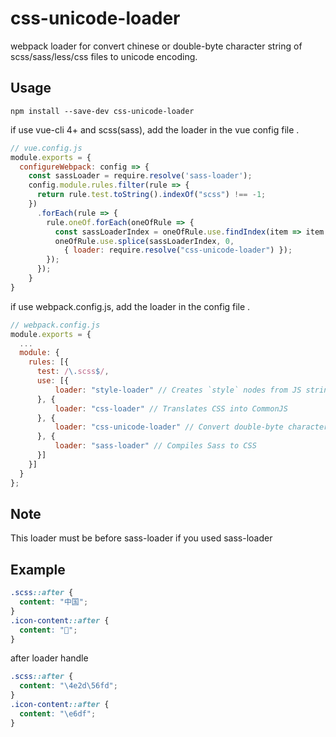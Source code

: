 # css-unicode-loader

webpack loader for convert chinese or double-byte character string of scss/sass/less/css files to unicode encoding.

## Usage

```
npm install --save-dev css-unicode-loader
```

if use vue-cli 4+  and  scss(sass),  add the loader in the vue config file .

```js
// vue.config.js
module.exports = {
  configureWebpack: config => {
    const sassLoader = require.resolve('sass-loader');
    config.module.rules.filter(rule => {
      return rule.test.toString().indexOf("scss") !== -1;
    })
      .forEach(rule => {
        rule.oneOf.forEach(oneOfRule => {
          const sassLoaderIndex = oneOfRule.use.findIndex(item => item.loader === sassLoader);
          oneOfRule.use.splice(sassLoaderIndex, 0,
          	{ loader: require.resolve("css-unicode-loader") });
        });
      });
    }
}
```

if use webpack.config.js,  add the loader in the config file .

```js
// webpack.config.js
module.exports = {
  ...
  module: {
    rules: [{
      test: /\.scss$/,
      use: [{
          loader: "style-loader" // Creates `style` nodes from JS strings
      }, {
          loader: "css-loader" // Translates CSS into CommonJS
      }, {
          loader: "css-unicode-loader" // Convert double-byte character to unicode encoding.
      }, {
          loader: "sass-loader" // Compiles Sass to CSS
      }]
    }]
  }
};
```

## Note

This loader must be before sass-loader if you used sass-loader

## Example

```css
.scss::after {
  content: "中国";
}
.icon-content::after {
  content: "";
}
```

after loader handle

```css
.scss::after {
  content: "\4e2d\56fd";
}
.icon-content::after {
  content: "\e6df";
}
```
